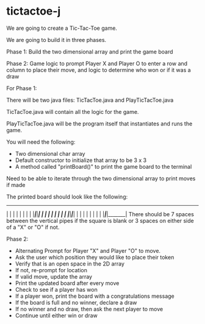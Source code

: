 # tictactoe-j
We are going to create a Tic-Tac-Toe game.

We are going to build it in three phases.

Phase 1: Build the two dimensional array and print the game board

Phase 2: Game logic to prompt Player X and Player O to enter a row and column to place their move, and logic to determine who won or if it was a draw

 

For Phase 1: 

There will be two java files: TicTacToe.java and PlayTicTacToe.java

TicTacToe.java will contain all the logic for the game.

PlayTicTacToe.java will be the program itself that instantiates and runs the game.

You will need the following:

- Two dimensional char array
- Default constructor to initialize that array to be 3 x 3
- A method called "printBoard()" to print the game board to the terminal

Need to be able to iterate through the two dimensional array to print moves if made

The printed board should look like the following:

 _______________________ 
|       |       |       |
|       |       |       |
|_______|_______|_______|
|       |       |       |
|       |       |       | 
|_______|_______|_______|
|       |       |       |
|       |       |       |
|_______|_______|_______|
There should be 7 spaces between the vertical pipes if the square is blank or 3 spaces on either side of a "X" or "O" if not.

Phase 2:
- Alternating Prompt for Player "X" and Player "O" to move.
- Ask the user which position they would like to place their token
- Verify that is an open space in the 2D array
- If not, re-prompt for location
- If valid move, update the array
- Print the updated board after every move
- Check to see if a player has won
- If a player won, print the board with a congratulations message
- If the board is full and no winner, declare a draw
- If no winner and no draw, then ask the next player to move
- Continue until either win or draw